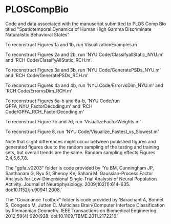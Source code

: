 # PLOSCompBio
Code and data associated with the manuscript submitted to PLOS Comp Bio titled "Spatiotemporal Dynamics of Human High Gamma Discriminate Naturalistic Behavioral States"

To reconstruct Figures 1a and 1b, run VisualizationExamples.m

To reconstruct Figures 2a and 2b, run 'NYU Code/ClassifyallStatic_NYU.m' and 'RCH Code/ClassifyAllStatic_RCH.m'.

To reconstruct Figures 3a and 3b, run 'NYU Code/GeneratePSDs_NYU.m' and 'RCH Code/GeneratePSDs_RCH.m'

To reconstruct Figures 4a and 4b, run 'NYU Code/ErrorvsDim_NYU.m' and 'RCH Code/ErrorvsDim_RCH.m'

To reconstruct Figures 5a-b and 6a-b, 'NYU Code/run GPFA_NYU_FactorDecoding.m' and 'RCH Code/GPFA_RCH_FactorDecoding.m'

To reconstruct Figure 7b and 7d, run 'VisualizeFactorWeights.m'

To reconstruct Figure 8, run 'NYU Code/Visualize_Fastest_vs_Slowest.m'

 Note that slight differences might occur between published figures and generated figures due to the random sampling of the testing and training sets, but overall trends are the same. Random sampling effects Figures 2,4,5,6,7,8.


The "gpfa_v0203" folder is code provided by 'Yu BM, Cunningham JP, Santhanam G, Ryu SI, Shenoy KV, Sahani M.
Gaussian-Process Factor Analysis for Low-Dimensional Single-Trial Analysis of
Neural Population Activity. Journal of Neurophysiology. 2009;102(1):614–635.
doi:10.1152/jn.90941.2008.'

The "Covariance Toolbox" folder is code provided by 'Barachant A, Bonnet S, Congedo M, Jutten C. Multiclass Brain{Computer
Interface Classification by Riemannian Geometry. IEEE Transactions on
Biomedical Engineering. 2012;59(4):920{928. doi:10.1109/TBME.2011.2172210.'


